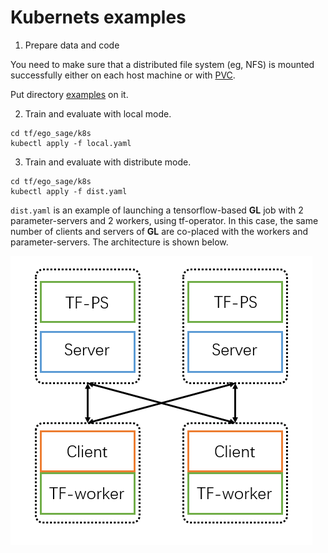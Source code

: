 # Kubernets examples

1. Prepare data and code

You need to make sure that a distributed file system (eg, NFS) is mounted successfully either on each host machine or with [PVC](https://kubernetes.io/docs/concepts/storage/persistent-volumes/#persistentvolumeclaims).

Put directory [examples](https://github.com/alibaba/graph-learn/tree/master/examples) on it.

2. Train and evaluate with local mode.

```shell
cd tf/ego_sage/k8s
kubectl apply -f local.yaml
```

3. Train and evaluate with distribute mode.

```shell
cd tf/ego_sage/k8s
kubectl apply -f dist.yaml
```

`dist.yaml` is an example of launching a tensorflow-based **GL** job with 2 parameter-servers and 2 workers, using tf-operator. In this case, the same number of clients and servers of **GL** are co-placed with the workers and parameter-servers. The architecture is shown below.

![dist-graphsage](../../images/dist-graphsage.png)
